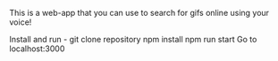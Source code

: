 This is a web-app that you can use to search for gifs online using your voice!

Install and run -
git clone repository
npm install
npm run start
Go to localhost:3000
